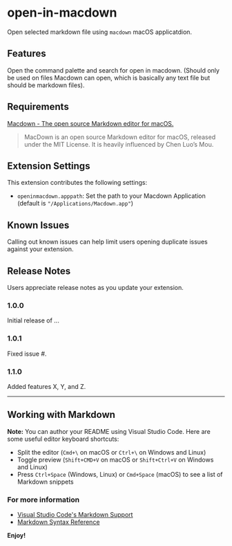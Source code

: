 # open-in-macdown

Open selected markdown file using `macdown` macOS applicatdion.

## Features

Open the command palette and search for open in macdown. (Should only be used on files Macdown can open, which is basically any text file but should be markdown files).



## Requirements

[Macdown - The open source Markdown editor for macOS.](https://macdown.uranusjr.com/)

> MacDown is an open source Markdown editor for macOS, released under the MIT License. It is heavily influenced by Chen Luo’s Mou.

## Extension Settings

This extension contributes the following settings:

* `openinmacdown.apppath`: Set the path to your Macdown Application (default is `"/Applications/Macdown.app"`)

## Known Issues

Calling out known issues can help limit users opening duplicate issues against your extension.

## Release Notes

Users appreciate release notes as you update your extension.

### 1.0.0

Initial release of ...

### 1.0.1

Fixed issue #.

### 1.1.0

Added features X, Y, and Z.

-----------------------------------------------------------------------------------------------------------

## Working with Markdown

**Note:** You can author your README using Visual Studio Code.  Here are some useful editor keyboard shortcuts:

* Split the editor (`Cmd+\` on macOS or `Ctrl+\` on Windows and Linux)
* Toggle preview (`Shift+CMD+V` on macOS or `Shift+Ctrl+V` on Windows and Linux)
* Press `Ctrl+Space` (Windows, Linux) or `Cmd+Space` (macOS) to see a list of Markdown snippets

### For more information

* [Visual Studio Code's Markdown Support](http://code.visualstudio.com/docs/languages/markdown)
* [Markdown Syntax Reference](https://help.github.com/articles/markdown-basics/)

**Enjoy!**
